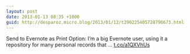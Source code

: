 ```yaml
---
layout: post
date: 2013-01-13 08:35 +1000
guid: http://desparoz.micro.blog/2013/01/12/t290225405728796673.html
---
```

Send to Evernote as Print Option: I’m a big Evernote user, using it a repository for many personal records that ... [t.co/a1QXVhUs](http://t.co/a1QXVhUs)
